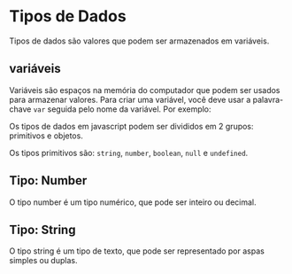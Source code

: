 # Tipos de Dados
Tipos de dados são valores que podem ser armazenados em variáveis.

## variáveis
Variáveis são espaços na memória do computador que podem ser usados para armazenar valores. Para criar uma variável, você deve usar a palavra-chave `var` seguida pelo nome da variável. Por exemplo:

Os tipos de dados em javascript podem ser divididos em 2 grupos: primitivos e objetos.

Os tipos primitivos são: `string`, `number`, `boolean`, `null` e `undefined`.


## Tipo: Number
O tipo number é um tipo numérico, que pode ser inteiro ou decimal.

## Tipo: String
O tipo string é um tipo de texto, que pode ser representado por aspas simples ou duplas.
